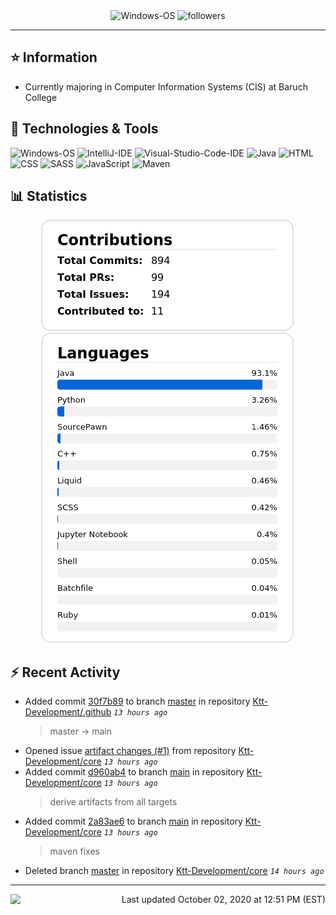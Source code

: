 <div align="center">
    <img 
        src="https://img.shields.io/badge/OS-Windows-informational?style=for-the-badge&color=3278be"
        alt="Windows-OS">
    <img 
        src="https://img.shields.io/github/followers/katsute?color=3278be&style=for-the-badge"
        alt="followers">
</div>

<hr>

## ⭐ Information

 - Currently majoring in Computer Information Systems (CIS) at Baruch College

## 🔧 Technologies & Tools

<img 
    src="https://img.shields.io/badge/OS-Windows-informational?style=flat-square&color=3278be"
    alt="Windows-OS">
<img 
    src="https://img.shields.io/badge/Editor-IntelliJ_IDEA-informational?style=flat-square&logo=intellij-idea&logoColor=white&color=3278be"
    alt="IntelliJ-IDE">
<img 
    src="https://img.shields.io/badge/Editor-Visual_Studio_Code-informational?style=flat-square&logo=Visual-Studio-Code&logoColor=white&color=3278be"
    alt="Visual-Studio-Code-IDE">
<img 
    src="https://img.shields.io/badge/Code-Java-informational?style=flat-square&logo=java&logoColor=white&color=3278be"
    alt="Java">
<img 
    src="https://img.shields.io/badge/Code-HTML-informational?style=flat-square&logo=html5&logoColor=white&color=3278be"
    alt="HTML">
<img 
    src="https://img.shields.io/badge/Code-CSS-informational?style=flat-square&logo=css-wizardry&logoColor=white&color=3278be"
    alt="CSS">
<img 
    src="https://img.shields.io/badge/Code-SASS-informational?style=flat-square&logo=sass&logoColor=white&color=3278be"
    alt="SASS">
<img 
    src="https://img.shields.io/badge/Code-JavaScript-informational?style=flat-square&logo=javascript&logoColor=white&color=3278be"
    alt="JavaScript">
<img 
    src="https://img.shields.io/badge/Tools-Maven-informational?style=flat-square&logo=apache-maven&logoColor=white&color=3278be"
    alt="Maven">

## 📊 Statistics
<div align="center">
    <a href="https://github.com/Katsute/">
        <img src="https://github.com/Katsute/Katsute/blob/main/contributions.png">
    </a>
    <a href="https://github.com/Katsute/">
        <img src="https://github.com/Katsute/Katsute/blob/main/languages.png">
    </a>
</div>

## ⚡ Recent Activity

 - Added commit [30f7b89](https://github.com/Ktt-Development/.github/commit/30f7b89d612957d7d7df2e28506fa4be52c7a649) to branch [master](https://github.com/Ktt-Development/.github/tree/master) in repository [Ktt-Development/.github](https://github.com/Ktt-Development/.github)  *`13 hours ago`*
   > master -> main
 - Opened issue [artifact changes (#1)](https://github.com/Ktt-Development/core/issues/1) from repository [Ktt-Development/core](https://github.com/Ktt-Development/core)  *`13 hours ago`*
 - Added commit [d960ab4](https://github.com/Ktt-Development/core/commit/d960ab4c694a8c2c270675b27d7d6b534e3c517c) to branch [main](https://github.com/Ktt-Development/core/tree/main) in repository [Ktt-Development/core](https://github.com/Ktt-Development/core)  *`13 hours ago`*
   > derive artifacts from all targets
 - Added commit [2a83ae6](https://github.com/Ktt-Development/core/commit/2a83ae60acdcf75be7ee97b98dd417204fbdcd33) to branch [main](https://github.com/Ktt-Development/core/tree/main) in repository [Ktt-Development/core](https://github.com/Ktt-Development/core)  *`13 hours ago`*
   > maven fixes
 - Deleted branch [master](https://github.com/Ktt-Development/core/tree/master) in repository [Ktt-Development/core](https://github.com/Ktt-Development/core) *`14 hours ago`*

---
<img align="left" src="https://github.com/Katsute/Katsute/workflows/Update%20README.md/badge.svg"><p align="right">Last updated October 02, 2020 at 12:51 PM (EST)</p>

